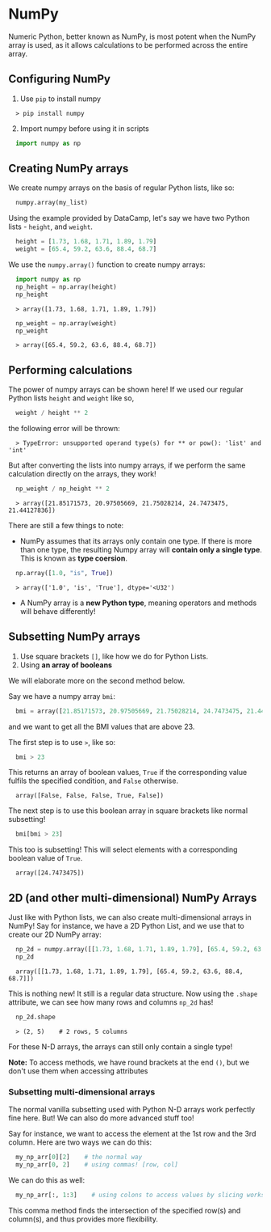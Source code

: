 # NumPy

Numeric Python, better known as NumPy, is most potent when the NumPy array is used, as it allows calculations to be performed
across the entire array.

## Configuring NumPy

1. Use `pip` to install numpy
```console
  > pip install numpy
```
2. Import numpy before using it in scripts
```python
  import numpy as np
```

## Creating NumPy arrays

We create numpy arrays on the basis of regular Python lists, like so:
```python
  numpy.array(my_list)
```

Using the example provided by DataCamp, let's say we have two Python lists - `height`, and `weight`.
```python
  height = [1.73, 1.68, 1.71, 1.89, 1.79]
  weight = [65.4, 59.2, 63.6, 88.4, 68.7]
```

We use the `numpy.array()` function to create numpy arrays:
```python
  import numpy as np
  np_height = np.array(height)
  np_height
```
```console
  > array([1.73, 1.68, 1.71, 1.89, 1.79])
```
```python
  np_weight = np.array(weight)
  np_weight
```
```console
  > array([65.4, 59.2, 63.6, 88.4, 68.7])
```

## Performing calculations

The power of numpy arrays can be shown here! If we used our regular Python lists `height` and `weight` like so,
```python
  weight / height ** 2
```
the following error will be thrown:
```console
  > TypeError: unsupported operand type(s) for ** or pow(): 'list' and 'int'
```

But after converting the lists into numpy arrays, if we perform the same calculation directly on the arrays, they work!
```python
  np_weight / np_height ** 2
```
```console
  > array([21.85171573, 20.97505669, 21.75028214, 24.7473475, 21.44127836])
```

There are still a few things to note:
- NumPy assumes that its arrays only contain one type. If there is more than one type, the resulting Numpy array will **contain only a single type**. This is known as **type coersion**.
```python
  np.array([1.0, "is", True])
```
```console
  > array(['1.0', 'is', 'True'], dtype='<U32')
```
- A NumPy array is a **new Python type**, meaning operators and methods will behave differently!

## Subsetting NumPy arrays

1. Use square brackets `[]`, like how we do for Python Lists.
2. Using **an array of booleans**

We will elaborate more on the second method below.

Say we have a numpy array `bmi`:
```python
  bmi = array([21.85171573, 20.97505669, 21.75028214, 24.7473475, 21.44127836])
```
and we want to get all the BMI values that are above 23.

The first step is to use `>`, like so:
```python
  bmi > 23
```
This returns an array of boolean values, `True` if the corresponding value fulfils the specified condition, and `False` otherwise.
```console
  array([False, False, False, True, False])
```

The next step is to use this boolean array in square brackets like normal subsetting!
```python
  bmi[bmi > 23]
```
This too is subsetting! This will select elements with a corresponding boolean value of `True`.
```console
  array([24.7473475])
```

## 2D (and other multi-dimensional) NumPy Arrays

Just like with Python lists, we can also create multi-dimensional arrays in NumPy! Say for instance, we have a 2D Python List, and we use that to create our 2D NumPy array:
```python
  np_2d = numpy.array([[1.73, 1.68, 1.71, 1.89, 1.79], [65.4, 59.2, 63.6, 88.4, 68.7]])
  np_2d
```
```console
  array([[1.73, 1.68, 1.71, 1.89, 1.79], [65.4, 59.2, 63.6, 88.4, 68.7]])
```
This is nothing new! It still is a regular data structure. Now using the `.shape` attribute, we can see how many rows and columns `np_2d` has!
```python
  np_2d.shape
```
```console
  > (2, 5)    # 2 rows, 5 columns
```

For these N-D arrays, the arrays can still only contain a single type!

**Note:** To access methods, we have round brackets at the end `()`, but we don't use them when accessing attributes

### Subsetting multi-dimensional arrays

The normal vanilla subsetting used with Python N-D arrays work perfectly fine here. But! We can also do more advanced stuff too!

Say for instance, we want to access the element at the 1st row and the 3rd column. Here are two ways we can do this:
```python
  my_np_arr[0][2]    # the normal way
  my_np_arr[0, 2]    # using commas! [row, col]
```

We can do this as well:
```python
  my_np_arr[:, 1:3]    # using colons to access values by slicing works too!
```

This comma method finds the intersection of the specified row(s) and column(s), and thus provides more flexibility.